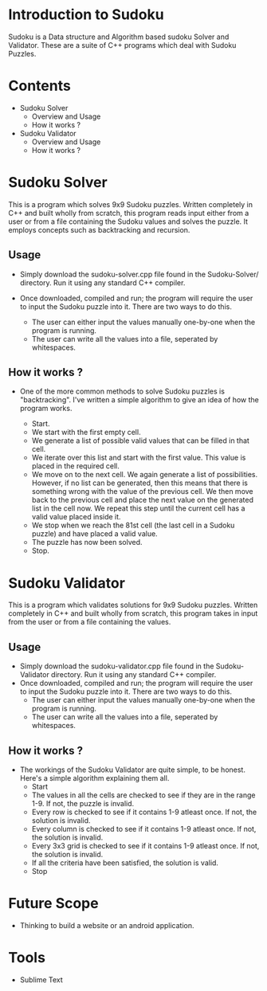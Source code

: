 # Introduction to Sudoku
Sudoku is a Data structure and Algorithm based sudoku Solver and Validator. These are a suite of C++ programs which deal with Sudoku Puzzles.

# Contents

- Sudoku Solver
    - Overview and Usage
    - How it works ?
- Sudoku Validator
    - Overview and Usage
    - How it works ?
    
# Sudoku Solver
This is a program which solves 9x9 Sudoku puzzles. Written completely in C++ and built wholly from scratch, this program reads input either from a user or from a file containing the Sudoku values and solves the puzzle. It employs concepts such as backtracking and recursion.
## Usage
- Simply download the sudoku-solver.cpp file found in the Sudoku-Solver/ directory. Run it using any standard C++ compiler.
- Once downloaded, compiled and run; the program will require the user to input the Sudoku puzzle into it. There are two ways to do this.

    - The user can either input the values manually one-by-one when the program is running.
    - The user can write all the values into a file, seperated by whitespaces.
    
## How it works ?
- One of the more common methods to solve Sudoku puzzles is "backtracking". I've written a simple algorithm to give an idea of how the program works.

  - Start.
  - We start with the first empty cell.
  - We generate a list of possible valid values that can be filled in that cell.
  - We iterate over this list and start with the first value. This value is placed in the required cell.
  - We move on to the next cell. We again generate a list of possibilities. However, if no list can be generated, then this means that there is something wrong with the      value of the previous cell. We then move back to the previous cell and place the next value on the generated list in the cell now. We repeat this step until the        current cell has a valid value placed inside it.
  - We stop when we reach the 81st cell (the last cell in a Sudoku puzzle) and have placed a valid value.
  - The puzzle has now been solved.
  - Stop.
  
# Sudoku Validator
This is a program which validates solutions for 9x9 Sudoku puzzles. Written completely in C++ and built wholly from scratch, this program takes in input from the user or from a file containing the values.
## Usage
- Simply download the sudoku-validator.cpp file found in the Sudoku-Validator directory. Run it using any standard C++ compiler.
- Once downloaded, compiled and run; the program will require the user to input the Sudoku puzzle into it. There are two ways to do this.
    - The user can either input the values manually one-by-one when the program is running.
    - The user can write all the values into a file, seperated by whitespaces. 
    
## How it works ?
- The workings of the Sudoku Validator are quite simple, to be honest. Here's a simple algorithm explaining them all.
    - Start
    - The values in all the cells are checked to see if they are in the range 1-9. If not, the puzzle is invalid.
    - Every row is checked to see if it contains 1-9 atleast once. If not, the solution is invalid.
    - Every column is checked to see if it contains 1-9 atleast once. If not, the solution is invalid.
    - Every 3x3 grid is checked to see if it contains 1-9 atleast once. If not, the solution is invalid.
    - If all the criteria have been satisfied, the solution is valid.
    - Stop
    
# Future Scope
  - Thinking to build a website or an android application.
      
# Tools
  - Sublime Text
